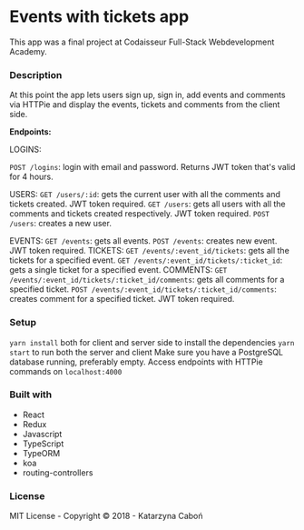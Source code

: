 # Events with tickets app

This app was a final project at Codaisseur Full-Stack Webdevelopment Academy. 

### Description
At this point the app lets users sign up, sign in, add events and comments via HTTPie and display the events, tickets and comments from the client side.


**Endpoints:**

LOGINS:

`POST /logins`: login with email and password. Returns JWT token that's valid for 4 hours.

USERS:
`GET /users/:id`: gets the current user with all the comments and tickets created. JWT token required.
`GET /users`: gets all users with all the comments and tickets created respectively. JWT token required.
`POST /users`: creates a new user.

EVENTS:
`GET /events`: gets all events. 
`POST /events`: creates new event. JWT token required.
TICKETS:
`GET /events/:event_id/tickets`: gets all the tickets for a specified event.
`GET /events/:event_id/tickets/:ticket_id`: gets a single ticket for a specified event.
COMMENTS:
`GET /events/:event_id/tickets/:ticket_id/comments`: gets all comments for a specified ticket.
`POST /events/:event_id/tickets/:ticket_id/comments`: creates comment for a specified ticket. JWT token required. 


### Setup
`yarn install` both for client and server side to install the dependencies
`yarn start` to run both the server and client
Make sure you have a PostgreSQL database running, preferably empty.
Access endpoints with HTTPie commands on `localhost:4000`

### Built with
- React 
- Redux
- Javascript
- TypeScript
- TypeORM
- koa
- routing-controllers

### License
MIT License - Copyright © 2018 - Katarzyna Caboń
